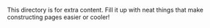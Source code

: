 This directory is for extra content. Fill it up with neat things that make constructing pages easier or cooler!

